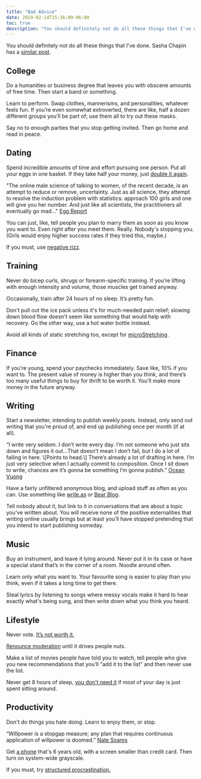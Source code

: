 ```yaml
---
title: "Bad Advice"
date: 2019-02-14T15:36:09-06:00
toc: true
description: "You should definitely not do all these things that I've done."
---
```


You should definitely not do all these things that I've done. Sasha Chapin has a [similar post](https://sashachapin.substack.com/p/dubious-life-strategies-of-a-dumbass).

## College

Do a humanities or business degree that leaves you with obscene amounts of free time. Then start a band or something.

Learn to perform. Swap clothes, mannerisms, and personalities, whatever feels fun. If you’re even somewhat extroverted, there are like, half a dozen different groups you’ll be part of; use them all to try out these masks.

Say no to enough parties that you stop getting invited. Then go home and read in peace.

## Dating

Spend incredible amounts of time and effort pursuing one person. Put all your eggs in one basket. If they take half your money, just [double it again](https://twitter.com/gbrl_dick/status/1499592129986789378?s=20).

<div class=quote>"The online male science of talking to women, of the recent decade, is an attempt to reduce or remove, uncertainty. Just as all science, they attempt to resolve the induction problem with statistics: approach 100 girls and one will give you her number. And just like all scientists, the practitioners all eventually go mad..." <a href="https://eggreport.substack.com/p/beyond-certainty">Egg Report </a> </div>

You can just, like, tell people you plan to marry them as soon as you know you want to. Even right after you meet them. Really. Nobody's stopping you. (Girls would enjoy higher success rates if they tried this, maybe.)

If you must, use [negative rizz](https://twitter.com/joodaloop/status/1607626026858995713).

## Training

Never do bicep curls, shrugs or forearm-specific training. If you’re lifting with enough intensity and volume, those muscles get trained anyway.

Occasionally, train after 24 hours of no sleep. It’s pretty fun.

Don't pull out the ice pack unless it's for much-needed pain relief; slowing down blood flow doesn't seem like something that would help with recovery. Go the other way, use a hot water bottle instead.

Avoid all kinds of static stretching too, except for [microStretching](https://www.researchgate.net/publication/281097991_Microstretching-A_practical_approach_for_recovery_and_regeneration).

## Finance

If you’re young, spend your paychecks immediately. Save like, 10% if you want to. The present value of money is higher than you think, and there’s too many useful things to buy for thrift to be worth it. You’ll make more money in the future anyway.

## Writing

Start a newsletter, intending to publish weekly posts. Instead, only send out writing that you're proud of, and end up publishing once per month (if at all).

<div class=quote> “I write very seldom. I don’t write every day. I’m not someone who just sits down and figures it out...That doesn’t mean I don’t fail, but I do a lot of failing in here. \[Points to head.\] There’s already a lot of drafting in here. I’m just very selective when I actually commit to composition. Once I sit down to write, chances are it’s gonna be something I’m gonna publish.” <a href="https://www.newyorker.com/culture/the-new-yorker-interview/ocean-vuong-is-still-learning">Ocean Vuong</a> </div>

Have a fairly unfiltered anonymous blog, and upload stuff as often as you can. Use something like [write.as](https://write.as) or [Bear Blog](https://bearblog.dev).

Tell nobody about it, but link to it in conversations that are about a topic you’ve written about. You will receive none of the positive externalities that writing online usually brings but at least you’ll have stopped pretending that you intend to start publishing someday.

## Music

Buy an instrument, and leave it lying around. Never put it in its case or have a special stand that’s in the corner of a room. Noodle around often.

Learn only what you want to. Your favourite song is easier to play than you think, even if it takes a long time to get there.

Steal lyrics by listening to songs where messy vocals make it hard to hear exactly what's being sung, and then write down what you think you heard.

## Lifestyle

Never vote. [It’s not worth it.](https://putanumonit.com/2015/12/30/010-voting)

[Renounce moderation](https://210ethan.github.io/thoughts/moderation.html) until it drives people nuts.

Make a list of movies people have told you to watch, tell people who give you new recommendations that you’ll “add it to the list” and then never use the list.

Never get 8 hours of sleep, [you don't need it](http://mythicalstrength.blogspot.com/2021/01/things-that-are-and-are-not-important.html) if most of your day is just spent sitting around.

## Productivity

Don't do things you hate doing. Learn to enjoy them, or stop.

<div class=quote>“Willpower is a stopgap measure; any plan that requires continuous application of willpower is doomed.” <a href="https://mindingourway.com/enjoying-the-feeling-of-agency/">Nate Soares</a></div>

Get [a phone](https://en.wikipedia.org/wiki/IPhone_SE_(1st_generation)) that's 6 years old, with a screen smaller than credit card. Then turn on system-wide grayscale.

If you must, try [structured procrastination.](http://www.structuredprocrastination.com/)